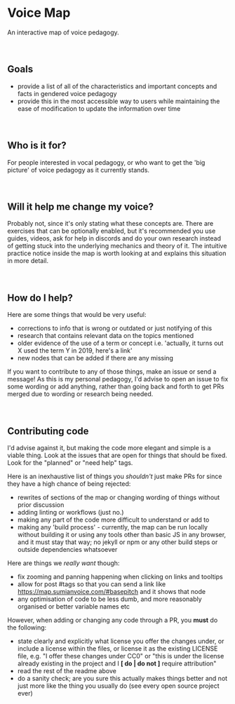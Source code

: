 
# Voice Map
An interactive map of voice pedagogy.

　

## Goals
- provide a list of all of the characteristics and important concepts and facts in gendered voice pedagogy
- provide this in the most accessible way to users while maintaining the ease of modification to update the information over time

　

## Who is it for?
For people interested in vocal pedagogy, or who want to get the 'big picture' of voice pedagogy as it currently stands.

　

## Will it help me change my voice?
Probably not, since it's only stating what these concepts are. There are exercises that can be optionally enabled, but it's recommended you use guides, videos, ask for help in discords and do your own research instead of getting stuck into the underlying mechanics and theory of it. The intuitive practice notice inside the map is worth looking at and explains this situation in more detail.

　

## How do I help?
Here are some things that would be very useful:
- corrections to info that is wrong or outdated or just notifying of this
- research that contains relevant data on the topics mentioned
- older evidence of the use of a term or concept i.e. 'actually, it turns out X used the term Y in 2019, here's a link'
- new nodes that can be added if there are any missing

If you want to contribute to any of those things, make an issue or send a message! As this is my personal pedagogy, I'd advise to open an issue to fix some wording or add anything, rather than going back and forth to get PRs merged due to wording or research being needed.

　

## Contributing code
I'd advise against it, but making the code more elegant and simple is a viable thing. Look at the issues that are open for things that should be fixed. Look for the "planned" or "need help" tags.

Here is an inexhaustive list of things you *shouldn't* just make PRs for since they have a high chance of being rejected:
- rewrites of sections of the map or changing wording of things without prior discussion
- adding linting or workflows (just no.)
- making any part of the code more difficult to understand or add to
- making any 'build process' - currently, the map can be run locally without building it or using any tools other than basic JS in any browser, and it must stay that way; no jekyll or npm or any other build steps or outside dependencies whatsoever

Here are things we *really want* though:
- fix zooming and panning happening when clicking on links and tooltips
- allow for post #tags so that you can send a link like https://map.sumianvoice.com/#basepitch and it shows that node
- any optimisation of code to be less dumb, and more reasonably organised or better variable names etc

However, when adding or changing any code through a PR, you **must** do the following:
- state clearly and explicitly what license you offer the changes under, or include a license within the files, or license it as the existing LICENSE file, e.g. "I offer these changes under CC0" or "this is under the license already existing in the project and I **[ do | do not ]** require attribution"
- read the rest of the readme above
- do a sanity check; are you sure this actually makes things better and not just more like the thing you usually do (see every open source project ever)
